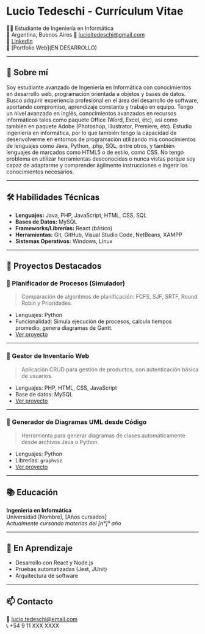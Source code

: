 # Lucio Tedeschi - Currículum Vitae

👨‍🎓 Estudiante de Ingeniería en Informática  
📍 Argentina, Buenos Aires
📧 lucioltedeschi@gmail.com  
🔗 [LinkedIn](https://www.linkedin.com/in/lucioltedeschi)  
🔗 [Portfolio Web](EN DESARROLLO)  

---

## 🧠 Sobre mí

Soy estudiante avanzado de Ingeniería en Informática con conocimientos en desarrollo web, programación orientada a objetos y bases de datos. Busco adquirir experiencia profesional en el área del desarrollo de software, aportando compromiso, aprendizaje constante y trabajo en equipo.
Tengo un nivel avanzado en inglés, conocimientos avanzados en recursos informáticos tales como paquete Office (Word, Excel, étc), así como también en paquete Adobe (Photoshop, Illustrator, Premiere, étc). Estudio ingeniería en informática, por lo que también tengo la capacidad de desenvolverme en entornos de programación utilizando mis conocimientos de lenguajes como Java, Python, .php, SQL, entre otros, y también lenguajes de marcados como HTML5 o de estilo, como CSS. No tengo problema en utilizar herramientas desconocidas o nunca vistas porque soy capaz de adaptarme y comprender ágilmente instrucciones e ingerir los conocimientos necesarios.

---

## 🛠️ Habilidades Técnicas

- **Lenguajes:** Java, PHP, JavaScript, HTML, CSS, SQL
- **Bases de Datos:** MySQL
- **Frameworks/Librerías:** React (básico)
- **Herramientas:** Git, GitHub, Visual Studio Code, NetBeans, XAMPP
- **Sistemas Operativos:** Windows, Linux

---

## 📂 Proyectos Destacados

### 🔹 Planificador de Procesos (Simulador)
> Comparación de algoritmos de planificación: FCFS, SJF, SRTF, Round Robin y Prioridades.

- Lenguajes: Python
- Funcionalidad: Simula ejecución de procesos, calcula tiempos promedio, genera diagramas de Gantt.
- [Ver proyecto](https://github.com/luciotedeschi/planificador-procesos)

---

### 🔹 Gestor de Inventario Web
> Aplicación CRUD para gestión de productos, con autenticación básica de usuarios.

- Lenguajes: PHP, HTML, CSS, JavaScript
- Base de datos: MySQL
- [Ver proyecto](https://github.com/luciotedeschi/gestor-inventario)

---

### 🔹 Generador de Diagramas UML desde Código
> Herramienta para generar diagramas de clases automáticamente desde archivos Java o Python.

- Lenguajes: Python
- Librerías: `graphviz`
- [Ver proyecto](https://github.com/luciotedeschi/generador-uml)

---

## 📚 Educación

**Ingeniería en Informática**  
Universidad [Nombre], [Años cursados]  
*Actualmente cursando materias del [n°]° año*

---

## 🌱 En Aprendizaje

- Desarrollo con React y Node.js
- Pruebas automatizadas (Jest, JUnit)
- Arquitectura de software

---

## 📫 Contacto

📧 lucio.tedeschi@email.com  
📞 +54 9 11 XXX XXXX  
